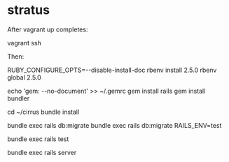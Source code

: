 # stratus

After vagrant up completes:

vagrant ssh

Then:

RUBY_CONFIGURE_OPTS=--disable-install-doc rbenv install 2.5.0
rbenv global 2.5.0


echo 'gem: --no-document' >> ~/.gemrc
gem install rails
gem install bundler

cd ~/cirrus
bundle install

bundle exec rails db:migrate
bundle exec rails db:migrate RAILS_ENV=test

bundle exec rails test

bundle exec rails server
